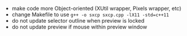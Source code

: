 * make code more Object-oriented (XUtil wrapper, Pixels wrapper, etc)
* change Makefile to use `g++ -o sxcp sxcp.cpp -lX11 -std=c++11`
* do not update selector outline when preview is locked
* do not update preview if mouse within preview window
